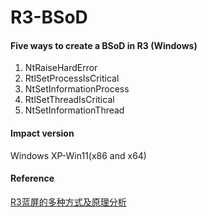 # R3-BSoD

#### Five ways to create a BSoD in R3 (Windows)

1. NtRaiseHardError
2. RtlSetProcessIsCritical
3. NtSetInformationProcess
4. RtlSetThreadIsCritical
5. NtSetInformationThread

#### Impact version

Windows XP-Win11(x86 and x64)

#### Reference

[R3蓝屏的多种方式及原理分析](https://www.anquanke.com/post/id/256107)

